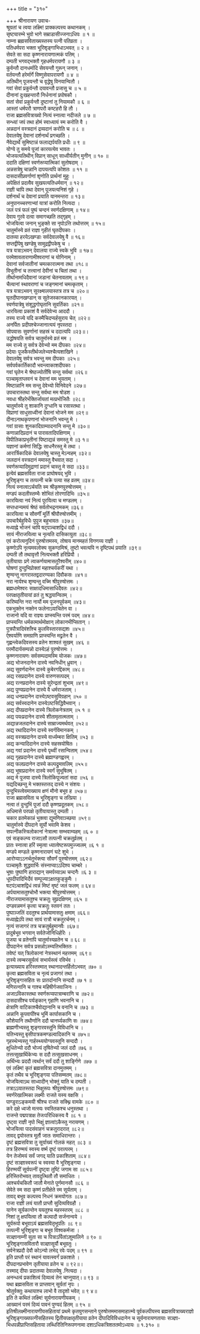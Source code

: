 +++
title = "३१०"

+++
श्रीनारायण उवाच-  
श्रूयतां च त्वया लक्ष्मि! प्राक्कल्पस्य कथानकम् ।  
सृष्ट्यारम्भे भुवो भागे सम्राडासीज्जनाऽधिपः ॥ १ ॥  
नाम्ना ब्रह्मसविताख्यस्तस्य पत्नी पतिव्रता ।  
पतिधर्मपरा भक्ता भूरिशृङ्गाभिधाऽभवत् ॥ २ ॥  
सेवते सा सदा कृष्णनारायणात्मकं पतिम् ।  
दम्पती भगवद्भक्तौ गृहधर्मपरायणौ ॥ ३ ॥  
कुर्वन्तौ दानधर्मादि सेवयन्तौ गुरून् जनान् ।  
वर्तयन्तौ हरेर्मार्गे विष्णुसेवापरायणौ ॥ ४ ॥  
अतिथीन् पूजयन्तौ च वृद्धेषु विनयान्वितौ ।  
गवां सेवां प्रकुर्वन्तौ दयावन्तौ प्रजासु च ॥ ५ ॥  
दीनानां दुःखहन्तारौ निर्धनानां प्रपोषकौ ।  
सतां सेवां प्रकुर्वन्तौ दुष्टानां तु नियामकौ ॥ ६ ॥  
आस्तां धर्मपरौ त्राणपरौ कष्टहरौ हि तौ ।  
राजा ब्रह्मसवित्राख्यो नित्यं स्नात्वा नदीजले ॥ ७ ॥  
सन्ध्यां जपं तथा होमं स्वाध्यायं स्म करोति वै ।  
अन्नदानं वस्त्रदानं द्रव्यदानं करोति च ॥ ८ ॥  
देवालयेषु देवानां दर्शनार्थं प्रगच्छति ।  
नैवेद्यार्थे सुमिष्टान्नं फलाद्यर्पयति प्रधीः ॥ ९ ॥  
योग्ये तु समये पूजां कारयत्येव भावतः ।  
भोजयत्यतिथीन् विप्रान् साधून् साध्वीर्यतीन् मुनीन् ॥ १० ॥  
ददाति दक्षिणां स्वर्णरूप्यात्मिकां सुतोषदाम् ।  
अन्नसत्रेषु चान्नानि दापयत्यपि कोशतः ॥ ११ ॥  
दासदासीप्रवर्गाणां शृणोति प्रार्थनां मुहुः ।  
अपेक्षितं प्रदत्वैव सुखयत्यतिधर्मवान् ॥ १२॥  
राज्ञी चापि तथा देवान् पूजयत्यनिशं गृहे ।  
दर्शनार्थं च देवानां प्रयाति यानमन्तरा ॥ १३॥  
अनुपानच्चरणाभ्यां यात्रां करोति नित्यदा ।  
जलं पत्रं फलं पुष्पं चन्दनं स्वर्णदक्षिणाम् ॥ १४॥  
देवाय गुरवे दत्वा समागच्छति तद्गृहम् ।  
भोजयित्वा जनान् भुङ्क्ते सा नृपोऽत्ति तथोत्तरम् ॥ १५॥  
चातुर्मास्ये व्रतं राज्ञा गृहीतं घृतदीपकाः ।  
दातव्या हरयेऽखण्डाः सर्वदेवालयेषु वै ॥ १६॥  
सप्तद्वीपेषु खण्डेषु सामुद्रद्वीपकेषु च ।  
यत्र यत्राऽभवन् देवालया राज्ये स्वके भुवि ॥ १७॥  
परमेशावताराणामीश्वराणां च योगिनाम् ।  
देवानां सर्वजातीनां चमत्कारात्मना तथा ॥१८॥  
विभूतीनां च तत्त्वानां देवीनां च चितां तथा ।  
तीर्थानामधिदैवानां जडानां चेतनावताम् ॥ १९॥  
चैत्यानां स्थावराणां च जङ्गमानां चमत्कृताम् ।  
यत्र यत्राऽभवन् सुरक्ष्मालयास्तत्र तत्र च ॥२०॥  
घृतदीपानखण्डान् स सुतेजस्कानकारयत् ।  
स्वर्णपात्रेषु संशुद्धगोघृतानि सुवर्तिकाः ॥२१॥  
धारयित्वा प्रकाशं वै सर्वदेवेभ्य आददौ ।  
तस्य राज्ये यदि कस्मैचिदप्यर्हसुराय चेत् ॥२२॥  
अनर्पितः प्रदीपश्चेज्जानात्ययं नृपस्तदा ।  
सोपवासः सुवर्णानां सहस्रं च ददात्यपि ॥२३॥।  
उद्धोषयति सर्वत्र चातुर्मास्ये व्रतं मम ।  
मम राज्ये तु सर्वत्र देवेभ्यो मम दीपकाः ॥२४॥  
प्रदेयाः पूजकैस्तीर्थजलेभ्यश्चैत्यशाखिने ।  
देवालयेषु सर्वत्र भवन्तु मम दीपकाः ॥२५॥  
सर्वपर्वकार्तिकादौ भवन्त्वाकाशदीपकाः ।  
गवां घृतेन मे श्रेष्ठज्योतींषि सन्तु सर्वथा ॥२६॥  
पञ्चामृताप्लवनं च देवानां मम भूयताम् ।  
मिष्टान्नानि मम सन्तु देवेभ्यो विनिवेदने ॥२७॥  
उपचारास्तथा सन्तु सर्वथा मम षोडश ।  
नवधा श्रीहरेर्भक्तिर्जायतां मत्प्रभोजितैः ॥२८॥  
चातुर्मास्ये तु शाकानि दुग्धानि च रसास्तथा ।  
विप्राणां साधुसाध्वीनां देवानां भोजने मम ॥२९॥  
दीनाऽनाथकृपणानां भोजनानि भवन्तु मे ।  
गवां ग्रासाः शुनकादिग्राम्यादनानि सन्तु मे ॥३०॥  
कणान्नादिप्रदानं च पारावतादिपक्षिणाम् ।  
पिपीलिकाप्रभृतीनां पिष्टाद्यन्नं समस्तु मे ॥३ १॥  
यज्ञानां कर्मणां सिद्धिः साधनैरस्तु मे तथा ।  
आरार्त्रिकादिकं देवालयेषु चास्तु मेऽन्वहम् ॥३२॥  
जलदानं वस्त्रदानं ममास्तु वैभवात् सदा ।  
स्वर्णरूप्यादिमुद्राणां प्रदानं चास्तु मे सदा ॥३३॥  
इत्येवं ब्रह्मसविता राजा प्राघोषयद् भुवि ।  
भूरिशृङ्गा च तत्पत्नी चक्रे पत्या सह व्रतम् ॥३४॥  
नित्यं स्नात्वाऽर्चयति स्म श्रीकृष्णपुरुषोत्तमम् ।  
मण्डपं कदलीस्तम्भैः शोभितं तोरणादिभिः ॥३५॥  
कारयित्वा नवं नित्यं पूरयित्वा च मण्डलम् ।  
सप्तधान्यमयं श्रेष्ठं सर्वतोभद्रनामकम् ॥३६॥  
कारयित्वा च सौवर्णीं मूर्तिं श्रीपौरुषोत्तमीम् ।  
उपचारैर्बहुविधैः पुपूज बहुभावतः ॥३७॥  
मध्याह्ने भोजनं चापि षट्पञ्चाशद्विधं ददौ ।  
सायं नीराजयित्वा च नृत्यति दासिकायुता ॥३८॥  
एवं करोत्यनुदिनं पुरुषोत्तमस्य, तोषाय मानमहतं विगणय्य राज्ञी ।  
कृष्णोऽपि नृत्यमवलोक्य सुकण्ठमिश्रं, तुष्टो भवत्यपि न दृष्टिपथं प्रयाति ॥३९॥  
दम्पती तौ तथावृत्तौ नित्यभक्तौ हरिप्रियौ ।  
तृतीयायाः प्रगे त्वाकर्णयामासतुरैश्वरीम् ॥४०॥  
घोषणां दुन्दुभिप्रोक्तां महाश्चर्यकरीं यथा ।  
शृण्वन्तु नागरास्तद्वदारण्यका दिवौकसः ॥४१॥  
नरा नार्यश्च शृण्वन्तु वच्मि श्रीपुरुषोत्तमः ।  
ब्रह्मधामेश्वरः साक्षादधिमासाधिदैवतः ॥४२॥  
परपक्षतृतीयायां व्रतं तु श्रद्धयान्वितम् ।  
करिष्यन्ति नरा नार्यो मम पूजनपूर्वकम् ॥४३॥  
एकभुक्तेन नक्तेन फलेनाऽयाचितेन वा ।  
राजानो यदि वा राज्ञ्यः प्राप्स्यन्ति परमं पदम् ॥४४॥  
प्राप्स्यन्ति धर्मकामार्थमोक्षान् लोकानभीप्सितान् ।  
पुत्रपौत्रादिवंशाँश्च कुलविस्तारसद्यशः ॥४५॥  
ऐश्वर्याणि समग्राणि प्राप्स्यन्ति मद्व्रतेन वै ।  
गृह्णन्त्वेकदिवसस्य व्रतेन शाश्वतं सुखम् ॥४६ ॥  
परमौदार्यसम्पन्नो दास्येऽहं पुरुषोत्तमः ।  
कृष्णनारायणः सर्वसम्पदामस्मि योजकः ॥४७॥  
अद्य भोजनदानेन दास्ये नवनिधीन् ध्रुवान् ।  
अद्य सुवर्णदानेन दास्ये कुबेरगद्दिकाम् ॥४८॥  
अद्य रसप्रदानेन दास्ये वारुणसत्पदम् ।  
अद्य रत्नप्रदानेन दास्ये सुरेन्द्रतां शुभाम् ॥४९॥  
अद्य पुण्यप्रदानेन दास्ये वै धर्मराजताम् ।  
अद्य धनप्रदानेन दास्येऽष्टवसुविग्रहान् ॥५० ॥  
अद्य सर्वस्वदानेन दास्येऽष्टसिद्धिवैभवान् ।  
अद्य दीपप्रदानेन दास्ये त्रिलोकनेत्रताम् ॥५ १ ॥  
अद्य पयःप्रदानेन दास्ये शीतामृतात्मताम् ।  
अद्यान्नजलदानेन दास्ये साम्राज्यमर्थवत् ॥५२॥  
अद्य रथादिदानेन दास्ये स्वर्गविमानकम् ।  
अद्य वस्त्रप्रदानेन दास्ये वार्ध्यम्बरा क्षितिम् ॥५३ ॥  
अद्य कन्यादिदानेन दास्ये सहस्रयोषितः ।  
अद्य गवां प्रदानेन दास्ये पृथ्वीं रसान्विताम् ॥५४॥  
अद्य गृहप्रदानेन दास्ये ब्रह्माण्डगह्वरम् ।  
अद्य फलप्रदानेन दास्ये कल्पद्रुमावलिम् ॥५५॥  
अद्य भूषाप्रदानेन दास्ये स्वर्गं सुभूषितम् ।  
अद्य मे पूजया दास्ये त्रिलोकिपूज्यतां सदा ॥५६ ॥  
यद्यदिच्छन्तु मे भक्तस्तत्तद् दास्ये न संशयः ।  
दुन्दुभिस्त्वेवमाख्याय क्षणं मौनो बभूव ह ॥५७॥  
राजा ब्रह्मसविता च भूरिशृङ्गा च तत्प्रिया ।  
नत्वा तं दुन्दुभिं पूजां ददौ कृष्णप्रदूतकम् ॥५८॥  
अधिमासे परपक्षे तृतीयायास्तु दम्पती ।  
चकार व्रतमेकान्नं भुक्त्वा द्युमणिवाञ्च्छया ॥५९॥  
चातुर्मास्ये दीपदाने सूर्यो भवामि केशव ।  
सपत्नीकस्त्रिलोकानां नेत्रात्मा सम्भवाम्यहम् ॥६ ० ॥  
एवं सङ्कल्प्य राजाऽसौ तत्पत्नी चक्रतुर्व्रतम् ।  
प्रातः स्नात्वा हरिं स्मृत्वा ध्यात्वेष्टरूपमुज्ज्वलम् ॥६ १ ॥  
मण्डपे मण्डले कृष्णनारायणं घटे शुभे ।  
आरोप्याऽऽनर्चतुर्भक्त्या सौवर्णं पुरुषोत्तमम् ॥६२॥  
पञ्चामृतैः शुद्धवार्भिः संस्नाप्याऽऽदिश्य चाम्बरे ।  
भूषाः पुष्पाणि हाराद्यान् समर्पय्याऽथ चन्दनैः ॥६ ३ ॥  
धूपदीपादिभिर्देवं सम्पूज्याऽक्षतकुङ्कुमैः ।  
षटपंऽचाशद्विधं त्वन्नं मिष्टं मृष्टं जलं फलम् ॥ ६४॥  
अर्पयामासतुश्चोभौ भक्त्या श्रीपुरुषोत्तमम् ।  
नीराजयामासतुश्च चक्रतुः सुप्रदक्षिणम् ॥६५ ॥  
दण्डवन्नमनं कृत्वा चक्रतुः स्तवनं ततः ।  
पुष्पाञ्जलिं ददतुश्च प्रार्थयामासतुः क्षमाम् ॥६६॥  
मध्याह्नेऽपि तथा सायं रात्रौ चक्रतुरर्चनम् ।  
नृत्यं सजागरं तत्र चक्रतुर्बहुमानवैः ॥६७॥  
प्रादुर्बभूव भगवान् सर्वतेजोनिधिर्हरिः ।  
पूजया च व्रतेनापि चातुर्मास्यव्रतेन च ॥ ६८ ॥  
दीपदानेन सर्वत्र प्रसन्नोऽस्म्यतिभक्तितः ।  
तवेष्टं यत् त्रिलोकानां नेत्रस्थानं महत्तमम् ॥६९॥  
दास्ये त्वम्बरसूर्यत्वं सभार्यस्त्वं रविर्भव ।  
इत्याख्याय हरिस्तस्मात् स्थानादन्तर्हितोऽभवत् ॥७० ॥  
कृत्वा ब्रह्मसविता च नृत्यं प्रजागरं तथा ।  
भूरिशृङ्गासहितः सः प्रातर्दानानि सन्ददौ ॥७ १ ॥  
मणिरत्नानि च गाश्च महिषीर्गजवाजिनः ।  
अजाऽविकास्तथा स्वर्णरूप्यपात्राम्बराणि च ॥७२॥  
दासदासीश्च पर्यङ्कान् गृहाणि भवनानि च ।  
क्षेत्राणि वाटिकाश्चैवोद्यानानि च वनानि च ॥७३ ॥  
अन्नानि कूपवापींश्च भूमिं कार्पासकानि च ।  
कौशेयानि तथौर्णानि ददौ चानर्घ्यकाणि सः ॥७४॥  
ब्राह्मणीभ्यस्तु शृङ्गारवस्तूनि विविधानि च ।  
यतिभ्यस्तु बृसीपात्रकमण्डल्वादिकानि च ॥७५॥  
गृहस्थेभ्यस्तु गार्हस्थ्ययोग्यवस्तूनि सन्ददौ ।  
क्षुधितेभ्यो ददौ भोज्यं तृषितेभ्यो जलं ददौ ॥७६ ॥  
तत्तत्सुखार्थिकेभ्यः स ददौ तत्सुखसाधनम् ।  
अर्थिभ्यः प्रददौ त्वर्थान् सर्वं ददौ तु शार्ङ्गिणे ॥७७ ॥  
एवं लक्ष्मि! कृतं ब्रह्मसवित्रा दानमुत्तमम् ।  
कृतं तथैव च भूरिशृङ्गया पतिसम्मतम् ॥७८॥  
भोजयित्वाऽथ साध्वादीन् भोक्तुं याति च दम्पती ।  
तत्राऽऽयातस्तदा भिक्षुरूपः श्रीपुरुषोत्तमः ॥७९॥  
स्वर्णरेखात्मिका लक्ष्मीः राजते यस्य वक्षसि ।  
पाण्डुराऽङ्कमयी श्रीश्च राजते सक्थ्नि वामके ॥८० ॥  
करे दक्षे ध्वजो मत्स्यः स्वस्तिकश्च धनुस्तथा ।  
राजन्ते पद्मपत्राक्ष तेजःपरिधिकस्य वै ॥८ १ ॥  
दृष्ट्वा राज्ञी नृपो भिक्षुं ज्ञात्वांऽकैस्तु नरायणम् ।  
भोजयित्वा पादसंवाहनं चक्रतुरादरात् ॥८२॥  
तावद् द्वयोस्तत्र मूर्तौ जातः समाधिरान्तरः ।  
दृष्टं ब्रह्मसवित्रा तु सूर्याख्यं गोलकं महत् ॥८३ ॥  
तत्र हिरण्मयं स्वस्य वर्ष्म दृष्टं परात्परम् ।  
येन तेजोमयं सर्वं जगद् याति प्रकाशिताम् ॥८४॥  
दृष्टं सञ्ज्ञास्वरूपं च स्वस्या वै भूरिशृङ्गया ।  
हिरण्मयीं सूर्यपत्नीं दृष्ट्वा तुष्टिं जगाम सा ॥८५॥  
हरिस्तिरोभवत् तावदुत्थितौ तौ समाधितः ।  
आश्चर्यचकितौ जातौ मेनाते पूर्णमानसौ ॥८६ ॥  
सेवेते स्म सदा कृष्णं प्रतीक्षेते स्म सूर्यताम् ।  
तावद् बभूव कल्पस्य निधनं क्रमयोगतः ॥८७॥  
राजा राज्ञी लयं यातौ प्राप्तौ सुदिव्यविग्रहौ ।  
यानेन सूर्यकान्तेन ययतुश्च महस्स्तरम् ॥८८ ॥  
निशां तु क्षपयित्वा तौ कल्पादौ सर्जनान्वये ।  
सूर्यरूपो बभूवाऽयं ब्रह्मसवितृभूपतिः ॥८ ९॥  
तत्पत्नी भूरिशृङ्गा च बभूव विश्वकर्मजा ।  
सञ्ज्ञानाम्नी सुता सा च पित्राऽर्पितांऽशुमालिने ॥ ९० ॥  
भूरिशृङ्गासवितारौ सञ्ज्ञासूर्यौ बभूवतुः ।  
सर्वनेत्रप्रदौ देवौ कोऽन्यो लभेद् रवेः पदम् ॥ ९१ ॥  
इति प्राप्तौ परं स्थानं यावत्स्वर्गं प्रकाशते ।  
दीपदानप्रभावेण तृतीयाया व्रतेन च ॥ ९२॥।  
तस्माद् दीपाः प्रदातव्या देवालयेषु .नित्यदा ।  
अनन्धत्वं प्रकाशित्वं दिव्यत्वं तेन चाप्नुयात्।॥ ९३ ॥  
यथा ब्रह्मसविता स प्राप्तवान् सूर्यतां नृपः ।  
श्रोतुर्वक्तुः कथायाश्च लाभो वै तादृशो भवेत् ॥ ९ ४॥  
इति ते कथितं लक्ष्मि! सूर्यनारायणीयकम् ।  
आख्यानं परमं दिव्यं पावनं पुण्यदं हितम् ॥ ९५ ॥  
इतिश्रीलक्ष्मीनारायणीयसहितायां प्रथमे कृतयुगसन्ताने पुरुषोत्तममासमाहात्म्ये पूर्वकल्पीयस्य ब्रह्मसवित्राख्यराज्ञो भूरिशृङ्गाख्यपत्नीसहितस्य द्वितीयपक्षतृतीयाया व्रतेन दीपादिविविधदानेन च सूर्यनारायणतायाः सञ्ज्ञा-भिधपन्नीप्राप्तिसहिताया लब्धिरितिनिरूपणनामा दशाऽधिकत्रिशततमोऽध्यायः ॥ १.३१० ॥  
    
    
